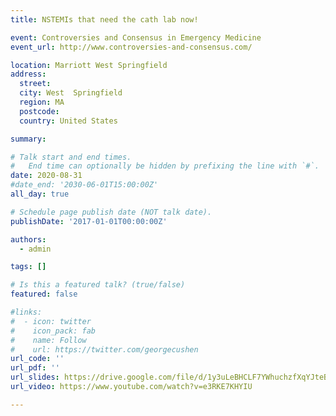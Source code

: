 ```yaml
---
title: NSTEMIs that need the cath lab now!

event: Controversies and Consensus in Emergency Medicine
event_url: http://www.controversies-and-consensus.com/

location: Marriott West Springfield
address:
  street: 
  city: West  Springfield
  region: MA
  postcode: 
  country: United States

summary: 

# Talk start and end times.
#   End time can optionally be hidden by prefixing the line with `#`.
date: 2020-08-31
#date_end: '2030-06-01T15:00:00Z'
all_day: true

# Schedule page publish date (NOT talk date).
publishDate: '2017-01-01T00:00:00Z'

authors:
  - admin

tags: []

# Is this a featured talk? (true/false)
featured: false

#links:
#  - icon: twitter
#    icon_pack: fab
#    name: Follow
#    url: https://twitter.com/georgecushen
url_code: ''
url_pdf: ''
url_slides: https://drive.google.com/file/d/1y3uLeBHCLF7YWhuchzfXqYJteBxEli-5/view?usp=sharing
url_video: https://www.youtube.com/watch?v=e3RKE7KHYIU

---
```

